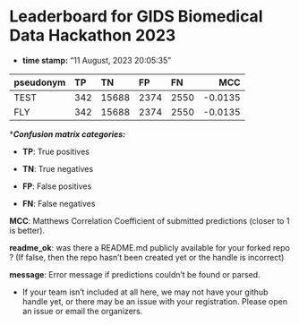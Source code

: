 <!-- Edit to set working directory-->
<!-- Get libraries situated-->
<!-- update manifest, formatted in the following way:
 "team number"  "division"  "captain"   "Your github handle"    "members"   "Display pseudonym for rankings"    "e-mails"   "match?"    "size"  "Done?"-->
<!--Leaderboard setup-->

# Leaderboard for GIDS Biomedical Data Hackathon 2023

-   **time stamp:** “11 August, 2023 20:05:35”

<!--Read in list of github handles, retrieve predictions, score-->

| pseudonym | TP  | TN    | FP   | FN   |     MCC |
|:----------|:----|:------|:-----|:-----|--------:|
| TEST      | 342 | 15688 | 2374 | 2550 | -0.0135 |
| FLY       | 342 | 15688 | 2374 | 2550 | -0.0135 |

\****Confusion matrix categories:***

-   **TP**: True positives

-   **TN**: True negatives

-   **FP**: False positives

-   **FN**: False negatives

**MCC**: Matthews Correlation Coefficient of submitted predictions
(closer to 1 is better).

**readme_ok**: was there a README.md publicly available for your forked
repo ? (If false, then the repo hasn’t been created yet or the handle is
incorrect)

**message**: Error message if predictions couldn’t be found or parsed.

-   If your team isn’t included at all here, we may not have your github
    handle yet, or there may be an issue with your registration. Please
    open an issue or email the organizers.

<!-- Get threshold for better than random guessing-->
